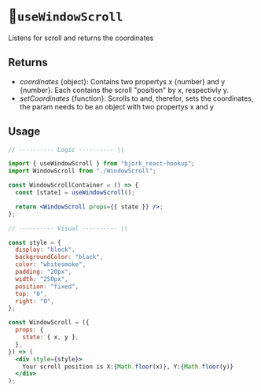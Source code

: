 # 🧭`useWindowScroll`

Listens for scroll and returns the coordinates

## Returns

- _coordinates_ {object}: Contains two propertys x {number} and y {number}. Each contains the scroll "position" by x, respectivly y.
- _setCoordinates_ {function}: Scrolls to and, therefor, sets the coordinates, the param needs to be an object with two propertys x and y

## Usage

```jsx
// ---------- Logic ---------- \\

import { useWindowScroll } from "bjork_react-hookup";
import WindowScroll from "./WindowScroll";

const WindowScrollContainer = () => {
  const [state] = useWindowScroll();

  return <WindowScroll props={{ state }} />;
};

// ---------- Visual ---------- \\

const style = {
  display: "block",
  backgroundColor: "black",
  color: "whitesmoke",
  padding: "20px",
  width: "250px",
  position: "fixed",
  top: "0",
  right: "0",
};

const WindowScroll = ({
  props: {
    state: { x, y },
  },
}) => (
  <div style={style}>
    Your scroll position is X:{Math.floor(x)}, Y:{Math.floor(y)}
  </div>
);
```
